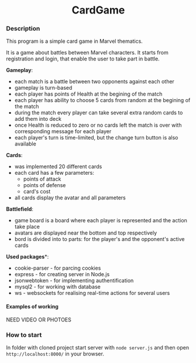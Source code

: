 <h1 align='center'> CardGame </h1>

### Description
This program is a simple card game in Marvel thematics.  
   
It is a game about battles between Marvel characters. It starts from registration and login, that enable the user to take part in battle.  

**Gameplay**:   
- each match is a battle between two opponents against each other
- gameplay is turn-based
- each player has points of Health at the begining of the match
- each player has ability to choose 5 cards from random at the begining of the match
- during the match every player can take several extra random cards to add them into deck
- once Health is reduced to zero or no cards left the match is over with corresponding message for each player
- each player's turn is time-limited, but the change turn button is also available   

**Cards**:
- was implemented 20 different cards
- each card has a few parameters:
  - points of attack
  - points of defense
  - card's cost
- all cards display the avatar and all parameters   

**Battlefield**: 
- game board is a board where each player is represented and the action take place
- avatars are displayed near the bottom and top respectively
- bord is divided into to parts: for the player's and the opponent's active cards

**Used packages***:
- cookie-parser - for parcing cookies
- express - for creating server in Node.js
- jsonwebtoken - for implementing authentification
- mysql2 - for working with database
- ws - websockets for realising real-time actions for several users

#### Examples of working    
NEED VIDEO OR PHOTOES

### How to start
In folder with cloned project start server with `node server.js` and then open `http://localhost:8000/` in your browser.  
